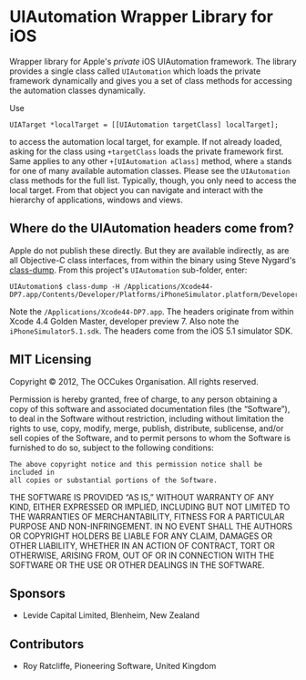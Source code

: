 # UIAutomation Wrapper Library for iOS

Wrapper library for Apple's _private_ iOS UIAutomation framework. The library provides a single class called `UIAutomation` which loads the private framework dynamically and gives you a set of class methods for accessing the automation classes dynamically.

Use

```objc
UIATarget *localTarget = [[UIAutomation targetClass] localTarget];
```

to access the automation local target, for example. If not already loaded, asking for the class using `+targetClass` loads the private framework first. Same applies to any other `+[UIAutomation aClass]` method, where `a` stands for one of many available automation classes. Please see the `UIAutomation` class methods for the full list. Typically, though, you only need to access the local target. From that object you can navigate and interact with the hierarchy of applications, windows and views.

## Where do the UIAutomation headers come from?

Apple do not publish these directly. But they are available indirectly, as are all Objective-C class interfaces, from within the binary using Steve Nygard's [class-dump](http://www.codethecode.com/projects/class-dump/). From this project's `UIAutomation` sub-folder, enter:

	UIAutomation$ class-dump -H /Applications/Xcode44-DP7.app/Contents/Developer/Platforms/iPhoneSimulator.platform/Developer/SDKs/iPhoneSimulator5.1.sdk/Developer/Library/PrivateFrameworks/UIAutomation.framework

Note the `/Applications/Xcode44-DP7.app`. The headers originate from within Xcode 4.4 Golden Master, developer preview 7. Also note the `iPhoneSimulator5.1.sdk`. The headers come from the iOS 5.1 simulator SDK.

## MIT Licensing

Copyright © 2012, The OCCukes Organisation. All rights reserved.

Permission is hereby granted, free of charge, to any person obtaining a copy
of this software and associated documentation files (the “Software”), to deal
in the Software without restriction, including without limitation the rights
to use, copy, modify, merge, publish, distribute, sublicense, and/or sell
copies of the Software, and to permit persons to whom the Software is
furnished to do so, subject to the following conditions:

	The above copyright notice and this permission notice shall be included in
	all copies or substantial portions of the Software.

THE SOFTWARE IS PROVIDED “AS IS,” WITHOUT WARRANTY OF ANY KIND, EITHER
EXPRESSED OR IMPLIED, INCLUDING BUT NOT LIMITED TO THE WARRANTIES OF
MERCHANTABILITY, FITNESS FOR A PARTICULAR PURPOSE AND NON-INFRINGEMENT. IN NO
EVENT SHALL THE AUTHORS OR COPYRIGHT HOLDERS BE LIABLE FOR ANY CLAIM, DAMAGES
OR OTHER LIABILITY, WHETHER IN AN ACTION OF CONTRACT, TORT OR OTHERWISE,
ARISING FROM, OUT OF OR IN CONNECTION WITH THE SOFTWARE OR THE USE OR OTHER
DEALINGS IN THE SOFTWARE.

## Sponsors

- Levide Capital Limited, Blenheim, New Zealand

## Contributors

- Roy Ratcliffe, Pioneering Software, United Kingdom

